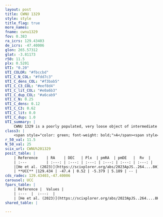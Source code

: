 ```yaml
---
layout: post
title: CWNU 1329
style: style
title_flag: true
more_names: 
fname: cwnu1329
fov: 0.383
ra_icrs: 129.43403
de_icrs: -47.40006
glon: 265.57312
glat: -3.81173
r50: 11.5
plx: 0.5201
UTI: "0.20"
UTI_COLOR: "#fbccbd"
UTI_C_N_COL: "#fdd7c3"
UTI_C_dens_COL: "#f3bab5"
UTI_C_C3_COL: "#eef8d4"
UTI_C_lit_COL: "#e0a6b3"
UTI_C_dup_COL: "#a6cab9"
UTI_C_N: 0.25
UTI_C_dens: 0.12
UTI_C_C3: 0.62
UTI_C_lit: 0.0
UTI_C_dup: 1.0
UTI_summary: |
    CWNU 1329 is a poorly populated, very loose object of intermediate C3 quality. It was recently reported in the literature.
class3: |
    <span style="color: green; font-weight: bold;">A</span><span style="color: red; font-weight: bold;">C</span>
r_50_val: 11.5
N_50_val: 25
scix_url: CWNU%201329
posit_table: |
    | Reference    | RA    | DEC   | Plx  | pmRA  | pmDE   |  Rv  |
    | :---         | :---: | :---: | :---: | :---: | :---: | :---: |
    |[He et al. (2023)](https://scixplorer.org/abs/2023ApJS..264....8H) | 129.477 | -47.435 | 0.533 | -5.379 | 5.188 | -- |
    | **UCC** |129.434 | -47.4 | 0.52 | -5.379 | 5.189 | -- | 
cds_radec: 129.43403,-47.40006
carousel: UCC
fpars_table: |
    | Reference |  Values |
    | :---  |  :---:  |
    | [He et al. (2023)](https://scixplorer.org/abs/2023ApJS..264....8H) | `A0=1.25, m-M=11.25, logAge=7.8` |
shared_table: |
    
---
```

